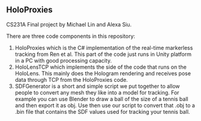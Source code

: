 ## HoloProxies

CS231A Final project by Michael Lin and Alexa Siu.


There are three code components in this repository:
1. HoloProxies which is the C# implementation of the real-time markerless tracking from Ren et al. This part of the code just runs in Unity platform in a PC with good processing capacity.
2. HoloLensTCP which implements the side of the code that runs on the HoloLens. This mainly does the Hologram rendering and receives pose data through TCP from the HoloProxies code. 
3. SDFGenerator is a short and simple script we put together to allow people to convert any mesh they like into a model for tracking. For example you can use Blender to draw a ball of the size of a tennis ball and then export it as obj. Use then use our script to convert that .obj to a .bin file that contains the SDF values used for tracking your tennis ball.